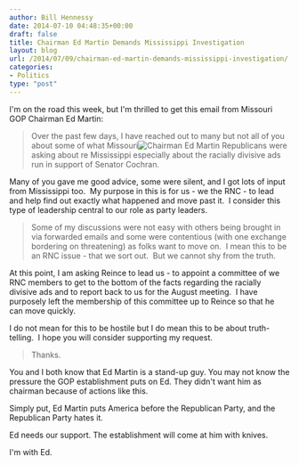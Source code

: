 ```yaml
---
author: Bill Hennessy
date: 2014-07-10 04:48:35+00:00
draft: false
title: Chairman Ed Martin Demands Mississippi Investigation
layout: blog
url: /2014/07/09/chairman-ed-martin-demands-mississippi-investigation/
categories:
- Politics
type: "post"
---
```


I'm on the road this week, but I'm thrilled to get this email from Missouri GOP Chairman Ed Martin:



> 

> 
> Over the past few days, I have reached out to many but not all of you about some of what Missouri![Chairman Ed Martin](https://hennessysview.com/wp-content/uploads/2013/02/ed-martin-kickoff-300x254.jpg)
Republicans were asking about re Mississippi especially about the racially divisive ads run in support of Senator Cochran.

Many of you gave me good advice, some were silent, and I got lots of input from Mississippi too.  My purpose in this is for us - we the RNC - to lead and help find out exactly what happened and move past it.  I consider this type of leadership central to our role as party leaders.


> 
> 

> 
> Some of my discussions were not easy with others being brought in via forwarded emails and some were contentious (with one exchange bordering on threatening) as folks want to move on.  I mean this to be an RNC issue - that we sort out.  But we cannot shy from the truth.

At this point, I am asking Reince to lead us - to appoint a committee of we RNC members to get to the bottom of the facts regarding the racially divisive ads and to report back to us for the August meeting.  I have purposely left the membership of this committee up to Reince so that he can move quickly.

I do not mean for this to be hostile but I do mean this to be about truth-telling.  I hope you will consider supporting my request.


> 
> 

> 
> Thanks.
> 
> 





You and I both know that Ed Martin is a stand-up guy. You may not know the pressure the GOP establishment puts on Ed. They didn't want him as chairman because of actions like this.









Simply put, Ed Martin puts America before the Republican Party, and the Republican Party hates it.









Ed needs our support. The establishment will come at him with knives.









I'm with Ed.
